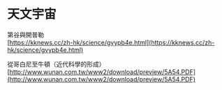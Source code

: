 # 天文宇宙



第谷與開普勒  
[https://kknews.cc/zh-hk/science/gvypb4e.html](https://kknews.cc/zh-hk/science/gvypb4e.html)



從哥白尼至牛頓（近代科學的形成）  
[http://www.wunan.com.tw/www2/download/preview/5A54.PDF](http://www.wunan.com.tw/www2/download/preview/5A54.PDF)

